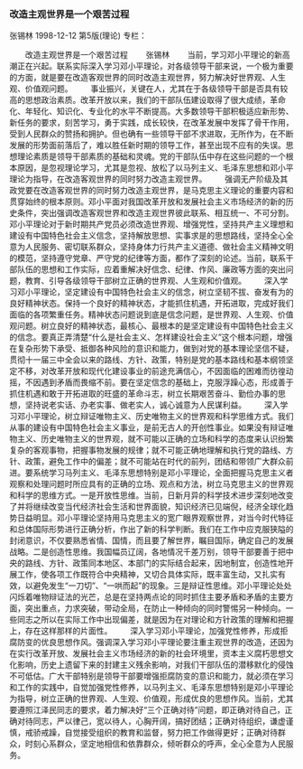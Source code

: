 ### 改造主观世界是一个艰苦过程
张锡林
1998-12-12
第5版(理论)
专栏：

　　改造主观世界是一个艰苦过程
　　张锡林
　　当前，学习邓小平理论的新高潮正在兴起。联系实际深入学习邓小平理论，对各级领导干部来说，一个极为重要的方面，就是要在改造客观世界的同时改造主观世界，努力解决好世界观、人生观、价值观问题。
　　事业振兴，关键在人，尤其在于各级领导干部是否具有较高的思想政治素质。改革开放以来，我们的干部队伍建设取得了很大成绩，革命化、年轻化、知识化、专业化的水平不断提高。大多数领导干部积极适应新形势、新任务的要求，刻苦学习，勇于实践，成长较快，在改革发展中发挥了骨干作用，受到人民群众的赞扬和拥护。但也确有一些领导干部不求进取，无所作为，在不断发展的形势面前落后了，难以胜任新时期的领导工作，甚至出现不应有的失误。思想理论素质是领导干部素质的基础和灵魂。党的干部队伍中存在这些问题的一个根本原因，是忽视理论学习，尤其是忽视、放松了以马列主义、毛泽东思想和邓小平理论为指导，在改造客观世界的同时努力改造主观世界。
　　强调无产阶级及其政党要在改造客观世界的同时努力改造主观世界，是马克思主义理论的重要内容和贯穿始终的根本原则。邓小平面对我国改革开放和发展社会主义市场经济的新的历史条件，突出强调改造客观世界和改造主观世界彼此联系、相互统一、不可分割。邓小平理论对于新时期共产党员必须改造世界观、增强党性，坚持共产主义理想和建设有中国特色社会主义信念，坚持解放思想、实事求是的思想路线，坚持全心全意为人民服务、密切联系群众，坚持身体力行共产主义道德、做社会主义精神文明的模范，坚持遵守党章、严守党的纪律等方面，都作了深刻的论述。当前，联系干部队伍的思想和工作实际，应着重解决好信念、纪律、作风、廉政等方面的突出问题，教育、引导各级领导干部树立正确的世界观、人生观和价值观。
　　深入学习邓小平理论，坚定建设有中国特色社会主义的信念，树立坚韧不拔、奋发有为的良好精神状态。保持一个良好的精神状态，才能抓住机遇，开拓进取，完成好我们面临的各项繁重任务。精神状态问题说到底是信念问题，是世界观、人生观、价值观问题。树立良好的精神状态，最核心、最根本的是坚定建设有中国特色社会主义的信念。要真正弄清楚“什么是社会主义、怎样建设社会主义”这个根本问题，增强在复杂形势下承受、抵御各种风险的意识和能力，做到对党的基本理论坚信不疑，贯彻十一届三中全会以来的路线、方针、政策，特别是党的基本路线和基本纲领坚定不移，对改革开放和现代化建设事业的前途充满信心，不因面临的困难而彷徨动摇，不因遇到矛盾而畏缩不前。要在坚定信念的基础上，克服浮躁心态，形成善于抓住机遇和敢于开拓进取的旺盛的革命斗志，树立长期艰苦奋斗、勤俭办事的思想，坚持说老实话、办老实事、做老实人，诚心诚意为人民谋利益。
　　深入学习邓小平理论，树立辩证唯物主义、历史唯物主义的世界观和科学思维方式。我们从事的建设有中国特色社会主义事业，是前无古人的开创性事业。如果没有辩证唯物主义、历史唯物主义的世界观，就不可能以正确的立场和科学的态度来认识纷繁复杂的客观事物，把握事物发展的规律；就不可能正确地理解和执行党的路线、方针、政策，避免工作中的偏差；就不可能站在时代的前列，团结和带领广大群众前进。要系统学习马列主义、毛泽东思想特别是邓小平理论，全面把握马克思主义者观察和处理问题时所应具有的正确的立场、观点和方法，树立马克思主义的世界观和科学的思维方式。一是开放性思维。当前，日新月异的科学技术进步深刻地改变了并将继续改变当代经济社会生活和世界面貌，知识经济已见端倪，经济全球化趋势日益明显。邓小平理论坚持用马克思主义的宽广眼界观察世界，对当今时代特征和总体国际形势进行正确分析，作出了新的科学判断。我们在工作中应克服狭隘的封闭意识，不仅要熟悉省情、国情，而且要了解世界，瞩目国际，确定自己的发展战略。二是创造性思维。我国幅员辽阔，各地情况千差万别，领导干部要善于把中央的路线、方针、政策同本地区、本部门的实际结合起来，因地制宜，创造性地开展工作，使各项工作既符合中央精神，又切合具体实际，既丰富生动，又扎实有效，以避免发生“一刀切”、“一哄而起”的现象。三是辩证性思维。邓小平理论处处闪烁着唯物辩证法的光芒，总是在坚持两点论的同时抓住主要矛盾和矛盾的主要方面，突出重点，力求突破，带动全局，在防止一种倾向的同时警惕另一种倾向。一些同志之所以在实际工作中出现偏差，就是因为在对理论和方针政策的理解和把握上，存在这样那样的片面性。
　　深入学习邓小平理论，加强党性修养，形成拒腐防变的优良思想作风。强调深入学习邓小平理论要注重主观世界的改造，还因为在实行改革开放、发展社会主义市场经济的新的社会环境里，资本主义腐朽思想文化影响，历史上遗留下来的封建主义残余影响，对我们干部队伍的潜移默化的侵蚀不可低估。广大干部特别是领导干部要增强拒腐防变的意识和能力，就必须在学习和工作的实践中，自觉加强党性修养，以马列主义、毛泽东思想特别是邓小平理论为指导，树立正确的世界观、人生观、价值观，形成优良的思想作风。当前，尤其要遵照江泽民同志的要求，着力解决好“三个正确对待”问题，即正确对待自己，正确对待同志，严以律己，宽以待人，心胸开阔，搞好团结；正确对待组织，谦虚谨慎，戒骄戒躁，自觉接受组织的教育和监督，努力把工作做得更好；正确对待群众，时刻心系群众，坚定地相信和依靠群众，倾听群众的呼声，全心全意为人民服务。
